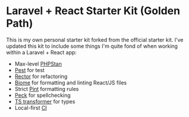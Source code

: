 # Laravel + React Starter Kit (Golden Path)

This is my own personal starter kit forked from the official starter kit. I've updated this kit to include some things
I'm quite fond of when working within a Laravel + React app:

- Max-level [PHPStan](https://phpstan.org/)
- [Pest](https://pestphp.com/) for test
- [Rector](https://github.com/rectorphp/rector) for refactoring
- [Biome](https://biomejs.dev/) for formatting and linting React/JS files
- Strict [Pint](https://github.com/nunomaduro/pint-strict-preset) formatting rules
- [Peck](https://github.com/peckphp/peck) for spellchecking
- [TS transformer](https://spatie.be/docs/typescript-transformer/v2/introduction) for types
- Local-first [CI](bin/ci)

